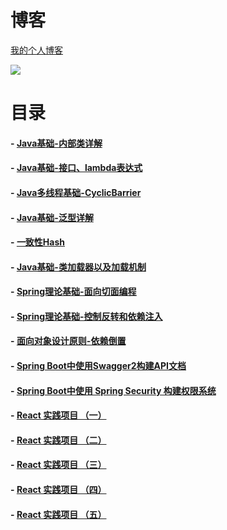 # 博客
[我的个人博客](http://www.penglei.wang/)

![](https://user-gold-cdn.xitu.io/2018/8/14/1653778c1eebfea2?w=258&h=258&f=jpeg&s=28476)

# 目录

#### - [Java基础-内部类详解](https://juejin.im/post/5b7a54bff265da435a4850c1)
#### - [Java基础-接口、lambda表达式](https://juejin.im/post/5b7a5411e51d4538e63311e3)
#### - [Java多线程基础-CyclicBarrier](https://juejin.im/post/5b6fce4be51d45664c239f14)
#### - [Java基础-泛型详解](https://juejin.im/post/5b61545151882569fd2886bd)
#### - [一致性Hash](https://juejin.im/post/5b44728951882519f974d017)
#### - [Java基础-类加载器以及加载机制](https://juejin.im/post/5b4472c55188251b157b9913)
#### - [Spring理论基础-面向切面编程](https://juejin.im/post/5b38c1a66fb9a00e7a3d6cc9)
#### - [Spring理论基础-控制反转和依赖注入](https://juejin.im/post/5b399eb1e51d4553156c0525)
#### - [面向对象设计原则-依赖倒置](https://juejin.im/post/5b3997a851882574874da653)
#### - [Spring Boot中使用Swagger2构建API文档](https://github.com/Yuicon/blog/issues/1)
#### - [Spring Boot中使用 Spring Security 构建权限系统](https://github.com/Yuicon/blog/issues/2)

#### - [React 实践项目 （一）](https://github.com/DigAg/digag-pc-react/issues/2)
#### - [React 实践项目 （二）](https://github.com/DigAg/digag-pc-react/issues/7)
#### - [React 实践项目 （三）](https://github.com/DigAg/digag-pc-react/issues/8)
#### - [React 实践项目 （四）](https://github.com/DigAg/digag-pc-react/issues/9)
#### - [React 实践项目 （五）](https://github.com/DigAg/digag-pc-react/issues/10)
